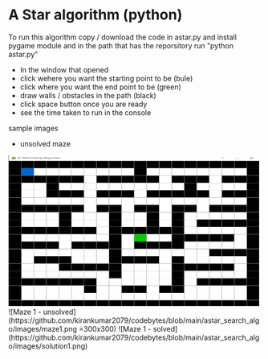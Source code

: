 
# A Star algorithm (python)

To run this algorithm copy / download the code in astar.py and install pygame module and in the path that has the reporsitory run "python astar.py"
 - In the window that opened
 - click wehere you want the starting point to be (bule)
 - click where you want the end point to be (green)
 - draw walls / obstacles in the path (black)
 - click space button once you are ready
 - see the time taken to run in the console

 sample images
 - unsolved maze
 <img src="https://github.com/kirankumar2079/codebytes/blob/main/astar_search_algo/images/maze1.png" alt="Image description" width="500" height="300">
 ![Maze 1  - unsolved](https://github.com/kirankumar2079/codebytes/blob/main/astar_search_algo/images/maze1.png =300x300)
 ![Maze 1  - solved](https://github.com/kirankumar2079/codebytes/blob/main/astar_search_algo/images/solution1.png)

